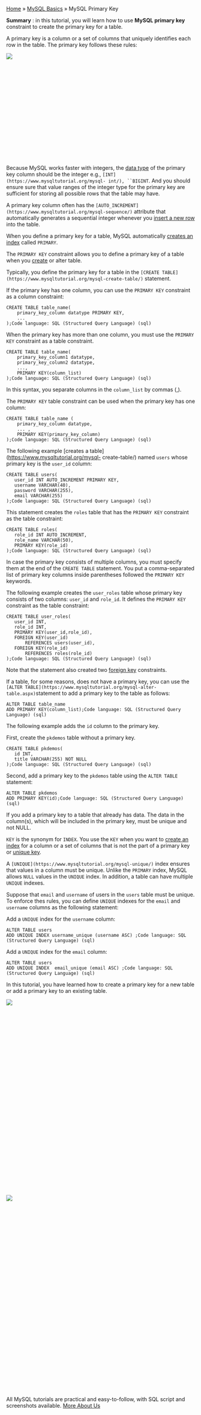 

[Home](https://www.mysqltutorial.org/) » [MySQL
Basics](https://www.mysqltutorial.org/mysql-basics/) » MySQL Primary Key



 **Summary** : in this tutorial, you will learn how to use **MySQL primary
key** constraint to create the primary key for a table.



A primary key is a column or a set of columns that uniquely identifies each
row in the table. The primary key follows these rules:

![](https://www.mysqltutorial.org/wp-content/uploads/2013/05/mysql-primary-key.png)
![](data:image/svg+xml,%3Csvg%20xmlns=%22http://www.w3.org/2000/svg%22%20viewBox=%220%200%20250%20132%22%3E%3C/svg%3E)


Because MySQL works faster with integers, the [data
type](https://www.mysqltutorial.org/mysql-data-types.aspx) of the primary key
column should be the integer e.g., `[INT](https://www.mysqltutorial.org/mysql-
int/), ``BIGINT`. And you should ensure sure that value ranges of the integer
type for the primary key are sufficient for storing all possible rows that the
table may have.



A primary key column often has the
`[AUTO_INCREMENT](https://www.mysqltutorial.org/mysql-sequence/)` attribute
that automatically generates a sequential integer whenever you [insert a new
row](https://www.mysqltutorial.org/mysql-insert-statement.aspx) into the
table.



When you define a primary key for a table, MySQL automatically [creates an
index](https://www.mysqltutorial.org/mysql-index/mysql-create-index/) called
`PRIMARY`.



The `PRIMARY KEY` constraint allows you to define a primary key of a table
when you [create](https://www.mysqltutorial.org/mysql-create-table/) or alter
table.



Typically, you define the primary key for a table in the `[CREATE
TABLE](https://www.mysqltutorial.org/mysql-create-table/)` statement.



If the primary key has one column, you can use the `PRIMARY KEY` constraint as
a column constraint:


    
    
    CREATE TABLE table_name(
        primary_key_column datatype PRIMARY KEY,
        ...
    );Code language: SQL (Structured Query Language) (sql)



When the primary key has more than one column, you must use the `PRIMARY KEY`
constraint as a table constraint.


    
    
    CREATE TABLE table_name(
        primary_key_column1 datatype,
        primary_key_column2 datatype,
        ...,
        PRIMARY KEY(column_list)
    );Code language: SQL (Structured Query Language) (sql)



In this syntax, you separate columns in the `column_list` by commas (,).



The `PRIMARY KEY` table constraint can be used when the primary key has one
column:


    
    
    CREATE TABLE table_name ( 
        primary_key_column datatype, 
        ... ,
        PRIMARY KEY(primary_key_column)
    );Code language: SQL (Structured Query Language) (sql)



The following example [creates a table](https://www.mysqltutorial.org/mysql-
create-table/) named `users` whose primary key is the `user_id` column:


    
    
    CREATE TABLE users(
       user_id INT AUTO_INCREMENT PRIMARY KEY,
       username VARCHAR(40),
       password VARCHAR(255),
       email VARCHAR(255)
    );Code language: SQL (Structured Query Language) (sql)



This statement creates the `roles` table that has the `PRIMARY KEY` constraint
as the table constraint:


    
    
    CREATE TABLE roles(
       role_id INT AUTO_INCREMENT,
       role_name VARCHAR(50),
       PRIMARY KEY(role_id)
    );Code language: SQL (Structured Query Language) (sql)



In case the primary key consists of multiple columns, you must specify them at
the end of the `CREATE TABLE` statement. You put a comma-separated list of
primary key columns inside parentheses followed the `PRIMARY KEY` keywords.



The following example creates the `user_roles` table whose primary key
consists of two columns: `user_id` and `role_id`. It defines the `PRIMARY KEY`
constraint as the table constraint:


    
    
    CREATE TABLE user_roles(
       user_id INT,
       role_id INT,
       PRIMARY KEY(user_id,role_id),
       FOREIGN KEY(user_id) 
           REFERENCES users(user_id),
       FOREIGN KEY(role_id) 
           REFERENCES roles(role_id)
    );Code language: SQL (Structured Query Language) (sql)



Note that the statement also created two [foreign
key](https://www.mysqltutorial.org/mysql-foreign-key/ "MySQL Foreign Key")
constraints.



If a table, for some reasons, does not have a primary key, you can use the
`[ALTER TABLE](https://www.mysqltutorial.org/mysql-alter-table.aspx)`statement
to add a primary key to the table as follows:


    
    
    ALTER TABLE table_name
    ADD PRIMARY KEY(column_list);Code language: SQL (Structured Query Language) (sql)



The following example adds the `id` column to the primary key.



First, create the `pkdemos` table without a primary key.


    
    
    CREATE TABLE pkdemos(
       id INT,
       title VARCHAR(255) NOT NULL
    );Code language: SQL (Structured Query Language) (sql)



Second, add a primary key to the `pkdemos` table using the `ALTER TABLE`
statement:


    
    
    ALTER TABLE pkdemos
    ADD PRIMARY KEY(id);Code language: SQL (Structured Query Language) (sql)



If you add a primary key to a table that already has data. The data in the
column(s), which will be included in the primary key, must be unique and not
NULL.



`KEY` is the synonym for `INDEX`. You use the `KEY` when you want to [create
an index](https://www.mysqltutorial.org/mysql-index/mysql-create-index/) for a
column or a set of columns that is not the part of a primary key or [unique
key](https://www.mysqltutorial.org/mysql-unique/).



A `[UNIQUE](https://www.mysqltutorial.org/mysql-unique/)` index ensures that
values in a column must be unique. Unlike the `PRIMARY` index, MySQL allows
`NULL` values in the `UNIQUE` index. In addition, a table can have multiple
`UNIQUE` indexes.



Suppose that `email` and `username` of users in the `users` table must be
unique. To enforce thes rules, you can define `UNIQUE` indexes for the `email`
and `username` columns as the following statement:



Add a `UNIQUE` index for the `username` column:


    
    
    ALTER TABLE users
    ADD UNIQUE INDEX username_unique (username ASC) ;Code language: SQL (Structured Query Language) (sql)



Add a `UNIQUE` index for the `email` column:


    
    
    ALTER TABLE users
    ADD UNIQUE INDEX  email_unique (email ASC) ;Code language: SQL (Structured Query Language) (sql)



In this tutorial, you have learned how to create a primary key for a new table
or add a primary key to an existing table.

![](https://www.mysqltutorial.org/wp-content/themes/evolution/img/left.svg)
![](data:image/svg+xml,%3Csvg%20xmlns=%22http://www.w3.org/2000/svg%22%20viewBox=%220%200%2032%2032%22%3E%3C/svg%3E)
![](https://www.mysqltutorial.org/wp-content/themes/evolution/img/right.svg)
![](data:image/svg+xml,%3Csvg%20xmlns=%22http://www.w3.org/2000/svg%22%20viewBox=%220%200%2032%2032%22%3E%3C/svg%3E)


All MySQL tutorials are practical and easy-to-follow, with SQL script and
screenshots available. [More About Us](/about-us/)

